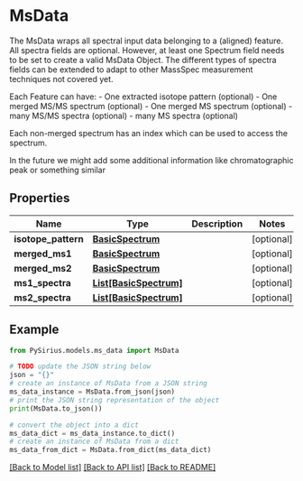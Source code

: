 # MsData

The MsData wraps all spectral input data belonging to a (aligned) feature. All spectra fields are optional.  However, at least one Spectrum field needs to be set to create a valid MsData Object.  The different types of spectra fields can be extended to adapt to other MassSpec measurement techniques not covered yet.  <p>  Each Feature can have:  - One extracted isotope pattern (optional)  - One merged MS/MS spectrum (optional)  - One merged MS spectrum (optional)  - many MS/MS spectra (optional)  - many MS spectra (optional)  <p>  Each non-merged spectrum has an index which can be used to access the spectrum.  <p>  In the future we might add some additional information like chromatographic peak or something similar

## Properties

Name | Type | Description | Notes
------------ | ------------- | ------------- | -------------
**isotope_pattern** | [**BasicSpectrum**](BasicSpectrum.md) |  | [optional] 
**merged_ms1** | [**BasicSpectrum**](BasicSpectrum.md) |  | [optional] 
**merged_ms2** | [**BasicSpectrum**](BasicSpectrum.md) |  | [optional] 
**ms1_spectra** | [**List[BasicSpectrum]**](BasicSpectrum.md) |  | [optional] 
**ms2_spectra** | [**List[BasicSpectrum]**](BasicSpectrum.md) |  | [optional] 

## Example

```python
from PySirius.models.ms_data import MsData

# TODO update the JSON string below
json = "{}"
# create an instance of MsData from a JSON string
ms_data_instance = MsData.from_json(json)
# print the JSON string representation of the object
print(MsData.to_json())

# convert the object into a dict
ms_data_dict = ms_data_instance.to_dict()
# create an instance of MsData from a dict
ms_data_from_dict = MsData.from_dict(ms_data_dict)
```
[[Back to Model list]](../README.md#documentation-for-models) [[Back to API list]](../README.md#documentation-for-api-endpoints) [[Back to README]](../README.md)


